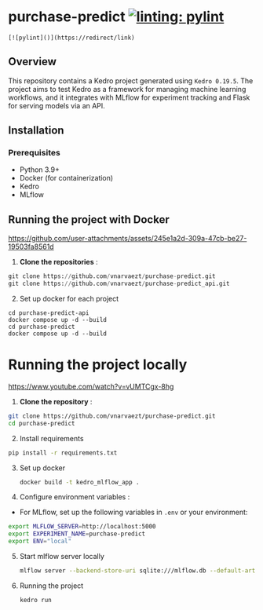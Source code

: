 # purchase-predict [![linting: pylint](https://img.shields.io/badge/linting-pylint-yellowgreen)](https://github.com/pylint-dev/pylint)

`[![pylint]()](https://redirect/link)`

## Overview

This repository contains a Kedro project generated using `Kedro 0.19.5`. The project aims to test Kedro as a framework for managing machine learning workflows, and it integrates with MLflow for experiment tracking and Flask for serving models via an API.

## **Installation**

### **Prerequisites**

* Python 3.9+
* Docker (for containerization)
* Kedro
* MLflow

## Running the project with Docker

https://github.com/user-attachments/assets/245e1a2d-309a-47cb-be27-19503fa8561d

1. **Clone the repositories** :

```python
git clone https://github.com/vnarvaezt/purchase-predict.git
git clone https://github.com/vnarvaezt/purchase-predict_api.git
```

2. Set up docker for each project

```
cd purchase-predict-api
docker compose up -d --build
cd purchase-predict
docker compose up -d --build
```

# Running the project locally

https://www.youtube.com/watch?v=vUMTCgx-8hg

1. **Clone the repository** :

```bash
git clone https://github.com/vnarvaezt/purchase-predict.git
cd purchase-predict
```

2. Install requirements

```bash
pip install -r requirements.txt
```

3. Set up docker
   ```bash
   docker build -t kedro_mlflow_app .
   ```
4. Configure environment variables :

* For MLflow, set up the following variables in `.env` or your environment:

```bash
export MLFLOW_SERVER=http://localhost:5000
export EXPERIMENT_NAME=purchase-predict
export ENV="local"
```

5. Start mlflow server locally

   ```bash
   mlflow server --backend-store-uri sqlite:///mlflow.db --default-artifact-root ./mlflow_artifacts --host 0.0.0.0

   ```
6. Running the project

   ```bash
   kedro run
   ```
